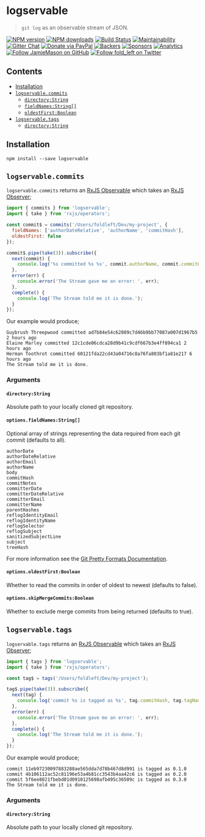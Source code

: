 # logservable

> `git log` as an observable stream of JSON.

[![NPM version](http://img.shields.io/npm/v/logservable.svg?style=flat-square)](https://www.npmjs.com/package/logservable)
[![NPM downloads](http://img.shields.io/npm/dm/logservable.svg?style=flat-square)](https://www.npmjs.com/package/logservable)
[![Build Status](http://img.shields.io/travis/JamieMason/logservable/master.svg?style=flat-square)](https://travis-ci.org/JamieMason/logservable)
[![Maintainability](https://api.codeclimate.com/v1/badges/d0a0296af896b46cc528/maintainability)](https://codeclimate.com/github/JamieMason/logservable/maintainability)
[![Gitter Chat](https://badges.gitter.im/Join%20Chat.svg)](https://gitter.im/JamieMason/logservable)
[![Donate via PayPal](https://img.shields.io/badge/donate-paypal-blue.svg)](https://www.paypal.me/foldleft)
[![Backers](https://opencollective.com/fold_left/backers/badge.svg)](https://opencollective.com/fold_left#backer)
[![Sponsors](https://opencollective.com/fold_left/sponsors/badge.svg)](https://opencollective.com/fold_left#sponsors)
[![Analytics](https://ga-beacon.appspot.com/UA-45466560-5/logservable?flat&useReferer)](https://github.com/igrigorik/ga-beacon)
[![Follow JamieMason on GitHub](https://img.shields.io/github/followers/JamieMason.svg?style=social&label=Follow)](https://github.com/JamieMason)
[![Follow fold_left on Twitter](https://img.shields.io/twitter/follow/fold_left.svg?style=social&label=Follow)](https://twitter.com/fold_left)

## Contents

- [Installation](#installation)
- [`logservable.commits`](#logservablecommits)
  - [`directory:String`](#directorystring)
  - [`fieldNames:String[]`](#fieldnamesstring)
  - [`oldestFirst:Boolean`](#oldestfirstboolean)
- [`logservable.tags`](#logservabletags)
  - [`directory:String`](#directorystring-1)

## Installation

```
npm install --save logservable
```

## `logservable.commits`

`logservable.commits` returns an [RxJS Observable][observable] which takes an [RxJS Observer][observer];

```js
import { commits } from 'logservable';
import { take } from 'rxjs/operators';

const commit$ = commits('/Users/foldleft/Dev/my-project', {
  fieldNames: ['authorDateRelative', 'authorName', 'commitHash'],
  oldestFirst: false
});

commit$.pipe(take(3)).subscribe({
  next(commit) {
    console.log('%s committed %s %s', commit.authorName, commit.commitHash, commit.authorDateRelative);
  },
  error(err) {
    console.error('The Stream gave me an error: ', err);
  },
  complete() {
    console.log('The Stream told me it is done.');
  }
});
```

Our example would produce;

```
Guybrush Threepwood committed ad7b84e54c62809c7d46b9bb77087a007d1967b5 2 hours ago
Elaine Marley committed 12c1cde06cdca28d9b41c9cdf667b3e4ff894ca1 2 hours ago
Herman Toothrot committed 60121fda22cd43a04716c8a76fa803bf1a81e217 6 hours ago
The Stream told me it is done.
```

### Arguments

#### `directory:String`

Absolute path to your locally cloned git repository.

#### `options.fieldNames:String[]`

Optional array of strings representing the data required from each git commit (defaults to all).

```
authorDate
authorDateRelative
authorEmail
authorName
body
commitHash
commitNotes
committerDate
committerDateRelative
committerEmail
committerName
parentHashes
reflogIdentityEmail
reflogIdentityName
reflogSelector
reflogSubject
sanitizedSubjectLine
subject
treeHash
```

For more information see the [Git Pretty Formats Documentation](https://git-scm.com/docs/pretty-formats).

#### `options.oldestFirst:Boolean`

Whether to read the commits in order of oldest to newest (defaults to false).

#### `options.skipMergeCommits:Boolean`

Whether to exclude merge commits from being returned (defaults to true).

## `logservable.tags`

`logservable.tags` returns an [RxJS Observable][observable] which takes an [RxJS Observer][observer];

```js
import { tags } from 'logservable';
import { take } from 'rxjs/operators';

const tag$ = tags('/Users/foldleft/Dev/my-project');

tag$.pipe(take(3)).subscribe({
  next(tag) {
    console.log('commit %s is tagged as %s', tag.commitHash, tag.tagName);
  },
  error(err) {
    console.error('The Stream gave me an error: ', err);
  },
  complete() {
    console.log('The Stream told me it is done.');
  }
});
```

Our example would produce;

```
commit 11eb97230097883288ae565dda7d78b467d8d991 is tagged as 0.1.0
commit 4b106112ac52c81196e53a4b81cc3543b4aa42c6 is tagged as 0.2.0
commit 5f6ee8821fbebd01d0910125698afb495c36509c is tagged as 0.3.0
The Stream told me it is done.
```

### Arguments

#### `directory:String`

Absolute path to your locally cloned git repository.

<!-- links -->

[observable]: http://reactivex.io/rxjs/class/es6/Observable.js~Observable.html
[observer]: http://reactivex.io/rxjs/class/es6/MiscJSDoc.js~ObserverDoc.html
